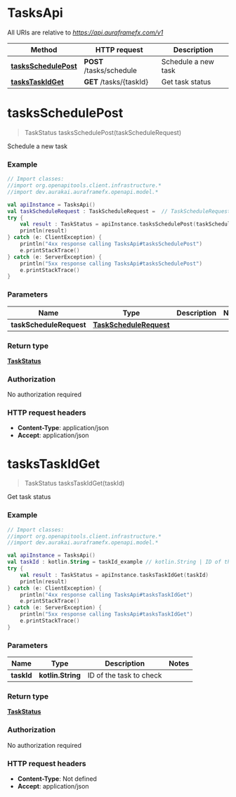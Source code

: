 # TasksApi

All URIs are relative to *https://api.auraframefx.com/v1*

| Method | HTTP request | Description |
| ------------- | ------------- | ------------- |
| [**tasksSchedulePost**](TasksApi.md#tasksSchedulePost) | **POST** /tasks/schedule | Schedule a new task |
| [**tasksTaskIdGet**](TasksApi.md#tasksTaskIdGet) | **GET** /tasks/{taskId} | Get task status |


<a id="tasksSchedulePost"></a>
# **tasksSchedulePost**
> TaskStatus tasksSchedulePost(taskScheduleRequest)

Schedule a new task

### Example
```kotlin
// Import classes:
//import org.openapitools.client.infrastructure.*
//import dev.aurakai.auraframefx.openapi.model.*

val apiInstance = TasksApi()
val taskScheduleRequest : TaskScheduleRequest =  // TaskScheduleRequest | 
try {
    val result : TaskStatus = apiInstance.tasksSchedulePost(taskScheduleRequest)
    println(result)
} catch (e: ClientException) {
    println("4xx response calling TasksApi#tasksSchedulePost")
    e.printStackTrace()
} catch (e: ServerException) {
    println("5xx response calling TasksApi#tasksSchedulePost")
    e.printStackTrace()
}
```

### Parameters
| Name | Type | Description  | Notes |
| ------------- | ------------- | ------------- | ------------- |
| **taskScheduleRequest** | [**TaskScheduleRequest**](TaskScheduleRequest.md)|  | |

### Return type

[**TaskStatus**](TaskStatus.md)

### Authorization

No authorization required

### HTTP request headers

 - **Content-Type**: application/json
 - **Accept**: application/json

<a id="tasksTaskIdGet"></a>
# **tasksTaskIdGet**
> TaskStatus tasksTaskIdGet(taskId)

Get task status

### Example
```kotlin
// Import classes:
//import org.openapitools.client.infrastructure.*
//import dev.aurakai.auraframefx.openapi.model.*

val apiInstance = TasksApi()
val taskId : kotlin.String = taskId_example // kotlin.String | ID of the task to check
try {
    val result : TaskStatus = apiInstance.tasksTaskIdGet(taskId)
    println(result)
} catch (e: ClientException) {
    println("4xx response calling TasksApi#tasksTaskIdGet")
    e.printStackTrace()
} catch (e: ServerException) {
    println("5xx response calling TasksApi#tasksTaskIdGet")
    e.printStackTrace()
}
```

### Parameters
| Name | Type | Description  | Notes |
| ------------- | ------------- | ------------- | ------------- |
| **taskId** | **kotlin.String**| ID of the task to check | |

### Return type

[**TaskStatus**](TaskStatus.md)

### Authorization

No authorization required

### HTTP request headers

 - **Content-Type**: Not defined
 - **Accept**: application/json

